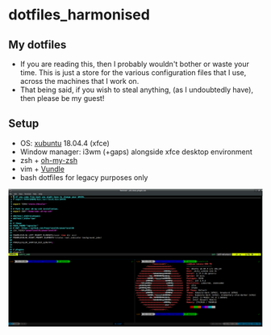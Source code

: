 # dotfiles_harmonised

## My dotfiles
 * If you are reading this, then I probably wouldn't bother or waste your time. This is just a store for the various configuration files that I use, across the machines that I work on.
 * That being said, if you wish to steal anything, (as I undoubtedly have), then please be my guest!

## Setup
* OS: [xubuntu](https://xubuntu.org/) 18.04.4 (xfce)
* Window manager: i3wm (+gaps) alongside xfce desktop environment
* zsh + [oh-my-zsh](https://github.com/ohmyzsh/ohmyzsh)
* vim + [Vundle](https://github.com/VundleVim/Vundle.vim)
* bash dotfiles for legacy purposes only

![shell](figures/screenshot.png)
